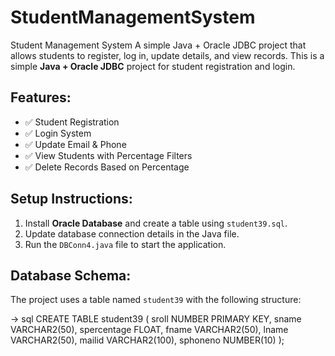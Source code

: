 # StudentManagementSystem
Student Management System A simple Java + Oracle JDBC project that allows students to register, log in, update details, and view records.
This is a simple **Java + Oracle JDBC** project for student registration and login.

## Features:
- ✅ Student Registration  
- ✅ Login System  
- ✅ Update Email & Phone  
- ✅ View Students with Percentage Filters  
- ✅ Delete Records Based on Percentage  

## Setup Instructions:
1. Install **Oracle Database** and create a table using `student39.sql`.
2. Update database connection details in the Java file.
3. Run the `DBConn4.java` file to start the application.

## Database Schema:
The project uses a table named `student39` with the following structure:

-> sql
CREATE TABLE student39 (
    sroll NUMBER PRIMARY KEY,
    sname VARCHAR2(50),
    spercentage FLOAT,
    fname VARCHAR2(50),
    lname VARCHAR2(50),
    mailid VARCHAR2(100),
    sphoneno NUMBER(10)
);

